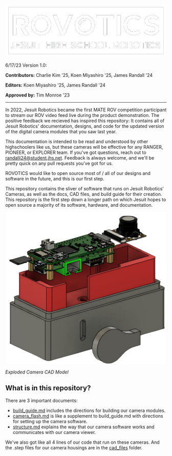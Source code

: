 ![Image](./img/logo.png)

6/17/23 Version 1.0:

**Contributors:** Charlie Kim '25, Koen Miyashiro '25, James Randall '24

**Editors:** Koen Miyashiro '25, James Randall '24

**Approved by:** Tim Monroe '23

---

In 2022, Jesuit Robotics became the first MATE ROV competition participant to stream our ROV video feed live during the product demonstration. The positive feedback we recieved has inspired this repository: It contains all of Jesuit Robotics' documentation, designs, and code for the updated version of the digital camera modules that you saw last year.

This documentation is intended to be read and understood by other highschoolers like us, but these cameras will be effective for any RANGER, PIONEER, or EXPLORER team. If you've got questions, reach out to randallj24@student.jhs.net. Feedback is always welcome, and we'll be pretty quick on any pull requests you've got for us.

ROVOTICS would like to open source most of / all of our designs and software in the future, and this is our first step.

This repository contains the sliver of software that runs on Jesuit Robotics' Cameras, as well as the docs, CAD files, and build guide for their creation. This repository is the first step down a longer path on which Jesuit hopes to open source a majority of its software, hardware, and documentation.

![Image](./img/exploded_camera.png)

*Exploded Camera CAD Model*

## What is in this repository?
There are 3 important documents:

* [build_guide.md](build_guide.md) includes the directions for building our camera modules.
* [camera_flash.md](camera_flash.md) is like a supplement to build_guide.md with directions for setting up the camera software.
* [structure.md](structure.md) explains the way that our camera software works and communicates with our camera viewer.

We've also got like all 4 lines of our code that run on these cameras. And the .step files for our camera housings are in the [cad_files](cad_files)
folder.